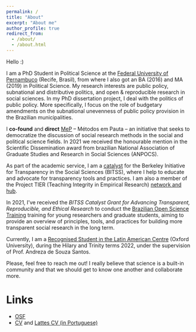```yaml
---
permalink: /
title: "About"
excerpt: "About me"
author_profile: true
redirect_from: 
  - /about/
  - /about.html
---
```


Hello :)

I am a PhD Student in Political Science at the [Federal University of Pernambuco](https://www.ufpe.br/politica) (Recife, Brasil), from where I also got an BA (2016) and MA (2019) in Political Science. My research interests are public policy, subnational and distributive politics, and open & reproducible research in social sciences. In my PhD dissertation project, I deal with the politics of public policy. More specifically, I focus on the role of budgetary amendments on the subnational unevenness of public policy provision in the Brazilian municipalities.

I **co-found** and **direct** [MeP](http://www.metodosempauta.com/) – Métodos em Pauta – an initiative that seeks to democratize the discussion of social research methods in the social and political science fields. In 2021 we received the honourable mention in the Scientific Dissemination award from brazilian National Association of Graduate Studies and Research in Social Sciences (ANPOCS). 

As part of the academic service, I am a [catalyst](https://www.bitss.org/people/amanda-domingos/) for the Berkeley Initiative for Transparency in the Social Sciences (BITSS), where I help to educate and advocate for transparency tools and practices. I am also a member of the Project TIER (Teaching Integrity in Empirical Research) [network and hub](https://www.projecttier.org/person/amanda-domingos/). 

In 2021, I’ve received the *BITSS Catalyst Grant for Advancing Transparent, Reproducible, and Ethical Research* to conduct the [Brazilian Open Science Training]( http://www.bitss.org/project-tag/catalyst-project/) training for young researchers and graduate students, aiming to provide an overview of principles, tools, and practices for building more transparent social research in the long term.

Currently, I am a [Recognised Student in the Latin American Centre](https://www.lac.ox.ac.uk/people/amanda-domingos) (Oxford University), during the Hilary and Trinity terms 2022, under the supervision of Prof. Andreza de Souza Santos. 

Please, feel free to reach me out! I really believe that science is a built-in community and that we should get to know one another and collaborate more.


Links
====
* [OSF](https://osf.io/pdx9m/)
* [CV](files/cv_mar22.pdf) and [Lattes CV (in Portuguese)](http://lattes.cnpq.br/5884024723748321)
